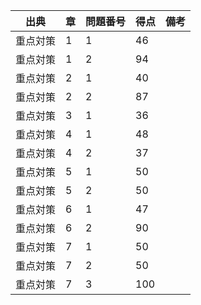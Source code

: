 

| 出典 | 章 | 問題番号 | 得点 | 備考 |
| ----------- | ------ | ------ | ------- | ---------------------------------- |
| 重点対策 | 1 | 1 | 46 | |
| 重点対策 | 1 | 2 | 94 | |
| 重点対策 | 2 | 1 | 40 | |
| 重点対策 | 2 | 2 | 87 | |
| 重点対策 | 3 | 1 | 36 | |
| 重点対策 | 4 | 1 | 48 | |
| 重点対策 | 4 | 2 | 37 | |
| 重点対策 | 5 | 1 | 50 | |
| 重点対策 | 5 | 2 | 50 | |
| 重点対策 | 6 | 1 | 47 | |
| 重点対策 | 6 | 2 | 90 | |
| 重点対策 | 7 | 1 | 50 | |
| 重点対策 | 7 | 2 | 50 | |
| 重点対策 | 7 | 3 | 100 | |
